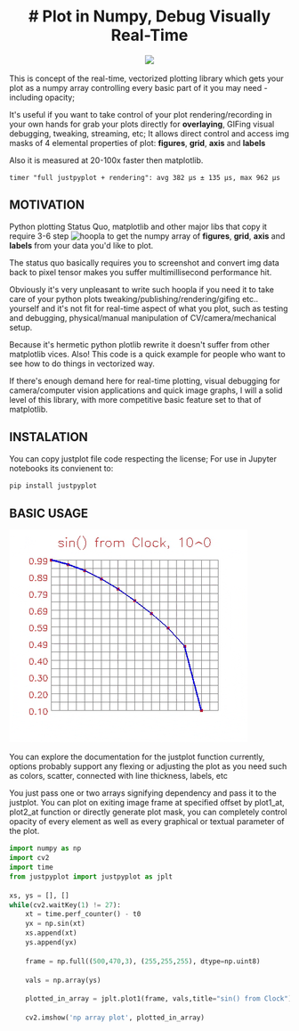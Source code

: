 
<h1 align="center"># Plot in Numpy, Debug Visually Real-Time</h1>

<p align="center">
  <img src="resources/demo.gif">
</p>

This is concept of the real-time, vectorized plotting library
which gets your plot as a numpy array controlling every basic part
of it you may need - including opacity; 

It's useful if you want to take control of your plot rendering/recording in your own hands for grab your plots directly for __overlaying__, GIFing
visual debugging, tweaking, streaming, etc; It allows direct control and access img masks of 4 elemental properties of plot:  __figures__, __grid__, __axis__ and __labels__

Also it is measured at 20-100x faster then matplotlib.
```
timer "full justpyplot + rendering": avg 382 µs ± 135 µs, max 962 µs
```

## MOTIVATION
Python plotting Status Quo, matplotlib and other major libs that copy it require 
3-6 step ![hoopla](https://stackoverflow.com/questions/7821518/save-plot-to-numpy-array/77853862#77853862) to get  the numpy array of __figures__, __grid__, __axis__ and __labels__ from your data you'd like to plot. 

The status quo basically requires you to screenshot and convert img data back to pixel tensor makes you suffer multimillisecond performance hit.

Obviously it's very unpleasant to write such hoopla if you need it to take care of your python plots tweaking/publishing/rendering/gifing etc.. yourself and it's not fit for real-time aspect of what you plot, such as testing and debugging, physical/manual manipulation of CV/camera/mechanical setup.

Because it's hermetic python plotlib rewrite it doesn't suffer from other matplotlib vices.
Also!
This code is a quick example for people who want to see how to do things in vectorized way.

If there's enough demand here for real-time plotting, visual debugging for camera/computer vision applications and quick image graphs, I will  a solid level of this library, with more competitive basic feature set to that of matplotlib.

## INSTALATION

You can copy justplot file code respecting the license;
For use in Jupyter notebooks its convienent to:
```bash    
pip install justpyplot
```
## BASIC USAGE

![Basic Usage](resources/sinus.gif)

You can explore the documentation for the justplot function currently, options probably support any  flexing or adjusting the plot as you need such as colors, scatter, connected with line thickness, labels, etc

You just pass one or two arrays signifying dependency and pass it to the justplot.
You can plot on exiting image frame at specified offset by plot1_at, plot2_at function or directly generate plot mask, you can completely control opacity of every element as well as every graphical or textual parameter of the plot.

```python
import numpy as np 
import cv2
import time
from justpyplot import justpyplot as jplt

xs, ys = [], []
while(cv2.waitKey(1) != 27):
    xt = time.perf_counter() - t0
    yx = np.sin(xt)
    xs.append(xt)
    ys.append(yx)
    
    frame = np.full((500,470,3), (255,255,255), dtype=np.uint8)
    
    vals = np.array(ys)

    plotted_in_array = jplt.plot1(frame, vals,title="sin() from Clock")
    
    cv2.imshow('np array plot', plotted_in_array)
```
